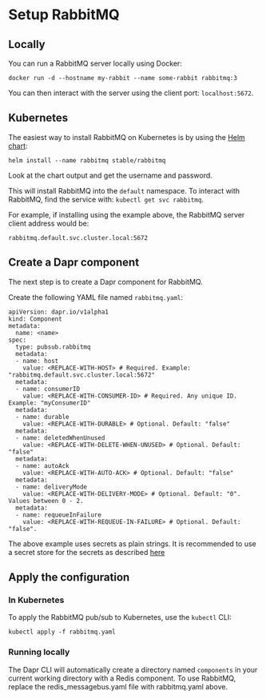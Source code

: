# Setup RabbitMQ 

## Locally

You can run a RabbitMQ server locally using Docker:

```
docker run -d --hostname my-rabbit --name some-rabbit rabbitmq:3
```

You can then interact with the server using the client port: `localhost:5672`.

## Kubernetes

The easiest way to install RabbitMQ on Kubernetes is by using the [Helm chart](https://github.com/helm/charts/tree/master/stable/rabbitmq):

```
helm install --name rabbitmq stable/rabbitmq
```

Look at the chart output and get the username and password.

This will install RabbitMQ into the `default` namespace.
To interact with RabbitMQ, find the service with: `kubectl get svc rabbitmq`.

For example, if installing using the example above, the RabbitMQ server client address would be:

`rabbitmq.default.svc.cluster.local:5672`

## Create a Dapr component

The next step is to create a Dapr component for RabbitMQ.

Create the following YAML file named `rabbitmq.yaml`:

```
apiVersion: dapr.io/v1alpha1
kind: Component
metadata:
  name: <name>
spec:
  type: pubsub.rabbitmq
  metadata:
  - name: host
    value: <REPLACE-WITH-HOST> # Required. Example: "rabbitmq.default.svc.cluster.local:5672"
  metadata:
  - name: consumerID
    value: <REPLACE-WITH-CONSUMER-ID> # Required. Any unique ID. Example: "myConsumerID"
  metadata:
  - name: durable
    value: <REPLACE-WITH-DURABLE> # Optional. Default: "false"
  metadata:
  - name: deletedWhenUnused
    value: <REPLACE-WITH-DELETE-WHEN-UNUSED> # Optional. Default: "false"
  metadata:
  - name: autoAck
    value: <REPLACE-WITH-AUTO-ACK> # Optional. Default: "false"
  metadata:
  - name: deliveryMode
    value: <REPLACE-WITH-DELIVERY-MODE> # Optional. Default: "0". Values between 0 - 2.
  metadata:
  - name: requeueInFailure
    value: <REPLACE-WITH-REQUEUE-IN-FAILURE> # Optional. Default: "false".
```

The above example uses secrets as plain strings. It is recommended to use a secret store for the secrets as described [here](../../concepts/components/secrets.md)


## Apply the configuration

### In Kubernetes

To apply the RabbitMQ pub/sub to Kubernetes, use the `kubectl` CLI:

```
kubectl apply -f rabbitmq.yaml
```

### Running locally

The Dapr CLI will automatically create a directory named `components` in your current working directory with a Redis component.
To use RabbitMQ, replace the redis_messagebus.yaml file with rabbitmq.yaml above.
